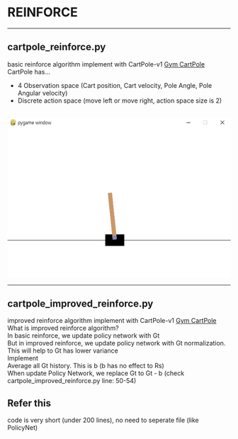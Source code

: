 # REINFORCE

---

## cartpole_reinforce.py
basic reinforce algorithm implement with CartPole-v1 [Gym CartPole](https://gymnasium.farama.org/environments/classic_control/cart_pole/)
<br>
CartPole has...
- 4 Observation space (Cart position, Cart velocity, Pole Angle, Pole Angular velocity)
- Discrete action space (move left or move right, action space size is 2)
<br>
<img src="./img/Cartpole.png"></img>

---

## cartpole_improved_reinforce.py
improved reinforce algorithm implement with CartPole-v1 [Gym CartPole](https://gymnasium.farama.org/environments/classic_control/cart_pole/)
<br>
What is improved reinforce algorithm?   
In basic reinforce, we update policy network with Gt   
But in improved reinforce, we update policy network with Gt normalization. This will help to Gt has lower variance
<br>
Implement   
Average all Gt history. This is b (b has no effect to Rs)   
When update Policy Network, we replace Gt to Gt - b (check cartpole_improved_reinforce.py line: 50-54)


## Refer this
code is very short (under 200 lines), no need to seperate file (like PolicyNet)